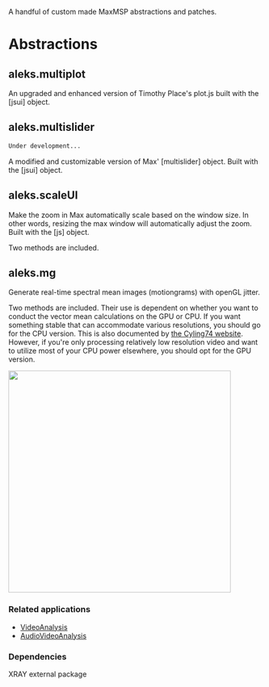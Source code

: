 A handful of custom made MaxMSP abstractions and patches.

# Abstractions

## aleks.multiplot

An upgraded and enhanced version of Timothy Place's plot.js built with the [jsui] object.

## aleks.multislider

```diff
Under development...
```

A modified and customizable version of Max' [multislider] object. Built with the [jsui] object.

## aleks.scaleUI

Make the zoom in Max automatically scale based on the window size. In other words, resizing the max window will automatically adjust the zoom. Built with the [js] object.

Two methods are included.

## aleks.mg

Generate real-time spectral mean images (motiongrams) with openGL jitter.

Two methods are included. Their use is dependent on whether you want to conduct the vector mean calculations on the GPU or CPU. If you want something stable that can accommodate various resolutions, you should go for the CPU version. This is also documented by [the Cyling74 website](https://cycling74.com/tutorials/best-practices-in-jitter-part-1). However, if you're only processing relatively low resolution video and want to utilize most of your CPU power elsewhere, you should opt for the GPU version.

<p align="left">
 <img src="img/figure.gif" width=440>
</p>

### Related applications

- [VideoAnalysis](https://github.com/fourMs/VideoAnalysis)
- [AudioVideoAnalysis](https://github.com/fourMs/AudioVideoAnalysis)

### Dependencies

XRAY external package
